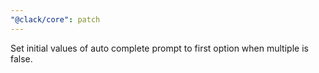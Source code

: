 ```yaml
---
"@clack/core": patch
---
```


Set initial values of auto complete prompt to first option when multiple is false.
